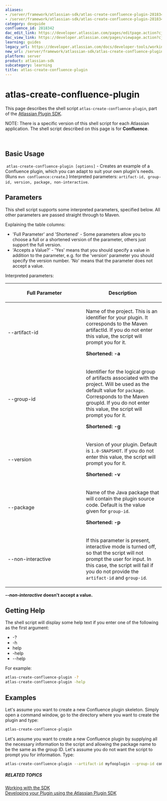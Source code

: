 ```yaml
---
aliases:
- /server/framework/atlassian-sdk/atlas-create-confluence-plugin-2818342.html
- /server/framework/atlassian-sdk/atlas-create-confluence-plugin-2818342.md
category: devguide
confluence_id: 2818342
dac_edit_link: https://developer.atlassian.com/pages/editpage.action?cjm=wozere&pageId=2818342
dac_view_link: https://developer.atlassian.com/pages/viewpage.action?cjm=wozere&pageId=2818342
learning: guides
legacy_url: https://developer.atlassian.com/docs/developer-tools/working-with-the-sdk/command-reference/atlas-create-confluence-plugin
new_url: /server/framework/atlassian-sdk/atlas-create-confluence-plugin
platform: server
product: atlassian-sdk
subcategory: learning
title: atlas-create-confluence-plugin
---
```

# atlas-create-confluence-plugin

This page describes the shell script `atlas-create-confluence-plugin`, part of the [Atlassian Plugin SDK](/server/framework/atlassian-sdk/working-with-the-sdk).

NOTE: There is a specific version of this shell script for each Atlassian application. The shell script described on this page is for **Confluence**.

 

## Basic Usage

 `atlas-create-confluence-plugin [options]` - Creates an example of a Confluence plugin, which you can adapt to suit your own plugin's needs. (Runs `mvn confluence:create`.) Interpreted parameters: `artifact-id, group-id, version, package, non-interactive`.

## Parameters

This shell script supports some interpreted parameters, specified below. All other parameters are passed straight through to Maven.

Explaining the table columns:

-   'Full Parameter' and 'Shortened' - Some parameters allow you to choose a full or a shortened version of the parameter, others just support the full version.
-   'Accepts a Value?' - 'Yes' means that you should specify a value in addition to the parameter, e.g. for the 'version' parameter you should specify the version number. 'No' means that the parameter does not accept a value.

Interpreted parameters:

<table>
<colgroup>
<col style="width: 50%" />
<col style="width: 50%" />
</colgroup>
<thead>
<tr class="header">
<th><p>Full Parameter</p></th>
<th><p>Description</p></th>
</tr>
</thead>
<tbody>
<tr class="odd">
<td><p>--artifact-id</p></td>
<td><p>Name of the project. This is an identifier for your plugin. It corresponds to the Maven artifactId. If you do not enter this value, the script will prompt you for it.</p>
<p><strong>Shortened: -a</strong></p></td>
</tr>
<tr class="even">
<td><p>--group-id</p></td>
<td><p>Identifier for the logical group of artifacts associated with the project. Will be used as the default value for <code>package</code>. Corresponds to the Maven groupId. If you do not enter this value, the script will prompt you for it.</p>
<p><strong>Shortened: -g</strong></p></td>
</tr>
<tr class="odd">
<td><p>--version</p></td>
<td><p>Version of your plugin. Default is <code>1.0-SNAPSHOT</code>. If you do not enter this value, the script will prompt you for it.</p>
<p><strong>Shortened: -v</strong></p></td>
</tr>
<tr class="even">
<td><p>--package</p></td>
<td><p>Name of the Java package that will contain the plugin source code. Default is the value given for <code>group-id</code>.</p>
<p><strong>Shortened: -p</strong></p></td>
</tr>
<tr class="odd">
<td><p>--non-interactive</p></td>
<td><p>If this parameter is present, interactive mode is turned off, so that the script will not prompt the user for input. In this case, the script will fail if you do not provide the <code>artifact-id</code> and <code>group-id</code>.</p></td>
</tr>
</tbody>
</table>

***--non-interactive* doesn't accept a value.**

## Getting Help

The shell script will display some help text if you enter one of the following as the first argument:

-   -?
-   -h
-   help
-   -help
-   --help

For example:

``` bash
atlas-create-confluence-plugin -?
atlas-create-confluence-plugin -help
```

## Examples

Let's assume you want to create a new Confluence plugin skeleton. Simply open a command window, go to the directory where you want to create the plugin and type:

``` bash
atlas-create-confluence-plugin
```

Let's assume you want to create a new Confluence plugin by supplying all the necessary information to the script and allowing the package name to be the same as the group ID. Let's assume you do not want the script to prompt you for information. Type:

``` bash
atlas-create-confluence-plugin --artifact-id myfooplugin --group-id com.mycompany.plugins --version 1.0 --non-interactive
```

##### RELATED TOPICS

[Working with the SDK](/server/framework/atlassian-sdk/working-with-the-sdk)  
<a href="/pages/createpage.action?spaceKey=DOCS&amp;title=Developing+your+Plugin+using+the+Atlassian+Plugin+SDK&amp;linkCreation=true&amp;fromPageId=2818342" class="createlink">Developing your Plugin using the Atlassian Plugin SDK</a>














































































































































































